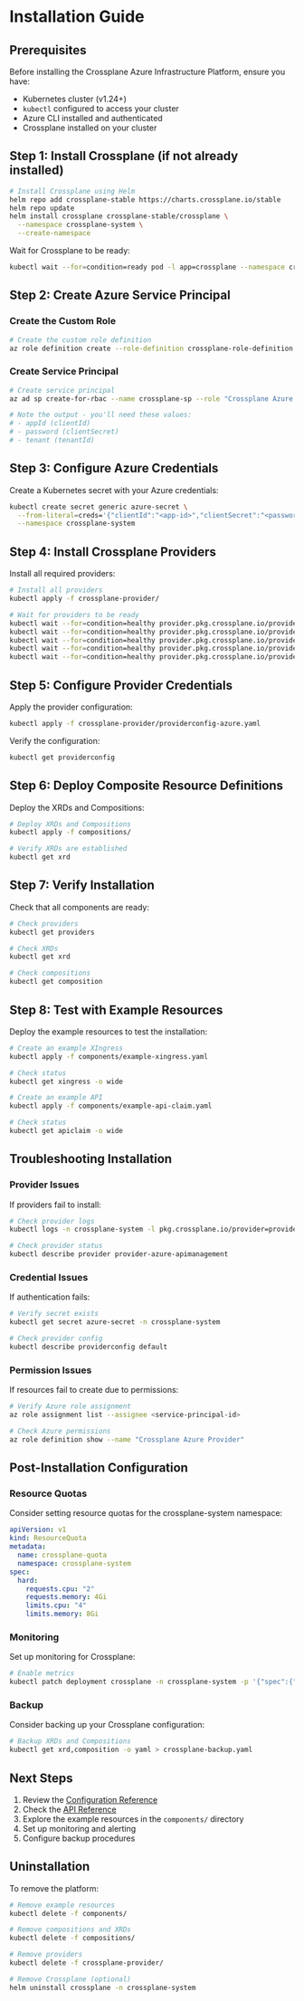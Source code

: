 # Installation Guide

## Prerequisites

Before installing the Crossplane Azure Infrastructure Platform, ensure you have:

- Kubernetes cluster (v1.24+)
- `kubectl` configured to access your cluster
- Azure CLI installed and authenticated
- Crossplane installed on your cluster

## Step 1: Install Crossplane (if not already installed)

```bash
# Install Crossplane using Helm
helm repo add crossplane-stable https://charts.crossplane.io/stable
helm repo update
helm install crossplane crossplane-stable/crossplane \
  --namespace crossplane-system \
  --create-namespace
```

Wait for Crossplane to be ready:

```bash
kubectl wait --for=condition=ready pod -l app=crossplane --namespace crossplane-system
```

## Step 2: Create Azure Service Principal

### Create the Custom Role

```bash
# Create the custom role definition
az role definition create --role-definition crossplane-role-definition.json
```

### Create Service Principal

```bash
# Create service principal
az ad sp create-for-rbac --name crossplane-sp --role "Crossplane Azure Provider" --scopes /subscriptions/{subscription-id}

# Note the output - you'll need these values:
# - appId (clientId)
# - password (clientSecret)
# - tenant (tenantId)
```

## Step 3: Configure Azure Credentials

Create a Kubernetes secret with your Azure credentials:

```bash
kubectl create secret generic azure-secret \
  --from-literal=creds='{"clientId":"<app-id>","clientSecret":"<password>","subscriptionId":"<subscription-id>","tenantId":"<tenant-id>"}' \
  --namespace crossplane-system
```

## Step 4: Install Crossplane Providers

Install all required providers:

```bash
# Install all providers
kubectl apply -f crossplane-provider/

# Wait for providers to be ready
kubectl wait --for=condition=healthy provider.pkg.crossplane.io/provider-azure-apimanagement --timeout=300s
kubectl wait --for=condition=healthy provider.pkg.crossplane.io/provider-azure-network --timeout=300s
kubectl wait --for=condition=healthy provider.pkg.crossplane.io/provider-azure-storage --timeout=300s
kubectl wait --for=condition=healthy provider.pkg.crossplane.io/provider-azure-authorization --timeout=300s
kubectl wait --for=condition=healthy provider.pkg.crossplane.io/provider-azure-cdn --timeout=300s
```

## Step 5: Configure Provider Credentials

Apply the provider configuration:

```bash
kubectl apply -f crossplane-provider/providerconfig-azure.yaml
```

Verify the configuration:

```bash
kubectl get providerconfig
```

## Step 6: Deploy Composite Resource Definitions

Deploy the XRDs and Compositions:

```bash
# Deploy XRDs and Compositions
kubectl apply -f compositions/

# Verify XRDs are established
kubectl get xrd
```

## Step 7: Verify Installation

Check that all components are ready:

```bash
# Check providers
kubectl get providers

# Check XRDs
kubectl get xrd

# Check compositions
kubectl get composition
```

## Step 8: Test with Example Resources

Deploy the example resources to test the installation:

```bash
# Create an example XIngress
kubectl apply -f components/example-xingress.yaml

# Check status
kubectl get xingress -o wide

# Create an example API
kubectl apply -f components/example-api-claim.yaml

# Check status
kubectl get apiclaim -o wide
```

## Troubleshooting Installation

### Provider Issues

If providers fail to install:

```bash
# Check provider logs
kubectl logs -n crossplane-system -l pkg.crossplane.io/provider=provider-azure-apimanagement

# Check provider status
kubectl describe provider provider-azure-apimanagement
```

### Credential Issues

If authentication fails:

```bash
# Verify secret exists
kubectl get secret azure-secret -n crossplane-system

# Check provider config
kubectl describe providerconfig default
```

### Permission Issues

If resources fail to create due to permissions:

```bash
# Verify Azure role assignment
az role assignment list --assignee <service-principal-id>

# Check Azure permissions
az role definition show --name "Crossplane Azure Provider"
```

## Post-Installation Configuration

### Resource Quotas

Consider setting resource quotas for the crossplane-system namespace:

```yaml
apiVersion: v1
kind: ResourceQuota
metadata:
  name: crossplane-quota
  namespace: crossplane-system
spec:
  hard:
    requests.cpu: "2"
    requests.memory: 4Gi
    limits.cpu: "4"
    limits.memory: 8Gi
```

### Monitoring

Set up monitoring for Crossplane:

```bash
# Enable metrics
kubectl patch deployment crossplane -n crossplane-system -p '{"spec":{"template":{"spec":{"containers":[{"name":"crossplane","args":["--enable-metrics"]}]}}}}'
```

### Backup

Consider backing up your Crossplane configuration:

```bash
# Backup XRDs and Compositions
kubectl get xrd,composition -o yaml > crossplane-backup.yaml
```

## Next Steps

1. Review the [Configuration Reference](CONFIGURATION.md)
2. Check the [API Reference](API_REFERENCE.md)
3. Explore the example resources in the `components/` directory
4. Set up monitoring and alerting
5. Configure backup procedures

## Uninstallation

To remove the platform:

```bash
# Remove example resources
kubectl delete -f components/

# Remove compositions and XRDs
kubectl delete -f compositions/

# Remove providers
kubectl delete -f crossplane-provider/

# Remove Crossplane (optional)
helm uninstall crossplane -n crossplane-system
```